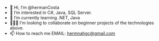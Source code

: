 - 👋 Hi, I’m @hermanCosta
- 👀 I’m interested in C#, Java, SQL Server.
- 🌱 I’m currently learning .NET, Java
- 👨🏽‍💻 I’m looking to collaborate on beginner projects of the technologies above.
- 📫 How to reach me
    EMAIL: hermnahgc@gmail.com

<!---
hermanCosta/hermanCosta is a ✨ special ✨ repository because its `README.md` (this file) appears on your GitHub profile.
You can click the Preview link to take a look at your changes.
--->
